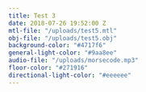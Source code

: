 ```yaml
---
title: Test 3
date: 2018-07-26 19:52:00 Z
mtl-file: "/uploads/test5.mtl"
obj-file: "/uploads/test5.obj"
background-color: "#4717f6"
general-light-color: "#9aa8ee"
audio-file: "/uploads/morsecode.mp3"
floor-color: "#271916"
directional-light-color: "#eeeeee"
---
```


